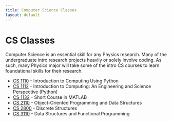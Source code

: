 ```yaml
---
title: Computer Science Classes
layout: default
---
```

<link rel="stylesheet" href="/main.css">

# CS Classes

Computer Science is an essential skill for any Physics research. Many of the undergraduate intro research projects heavily or solely involve coding. As such, many Physics major will take some of the intro CS courses to learn foundational skills for their research.

- [CS 1110](/classes/cs/CS1110.html) - Introduction to Computing Using Python
- [CS 1112](/classes/cs/CS1112.html) - Introduction to Computing: An Engineering and Science Perspective (Python)
- [CS 1132](/classes/cs/CS1132.html) - Short Course in MATLAB
- [CS 2110](/classes/cs/CS2110.html) - Object-Oriented Programming and Data Structures
- [CS 2800](/classes/cs/CS2800.html) - Discrete Structures
- [CS 3110](/classes/cs/CS3110.html) - Data Structures and Functional Programming
